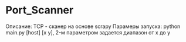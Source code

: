 # Port_Scanner
Описание: TCP - сканер на основе scrapy
Парамеры запуска: python main.py [host] [x y], 2-м параметром задается диапазон от x до y
